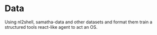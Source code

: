 # Data

Using nl2shell, samatha-data and other datasets and format them train a structured tools react-like agent to act an OS.

